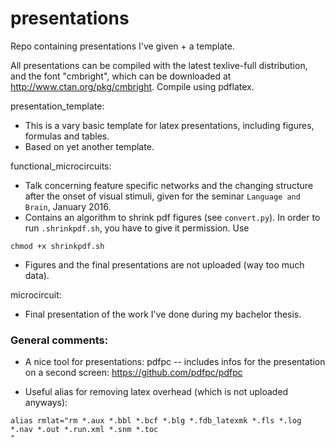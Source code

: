 # presentations
Repo containing presentations I've given + a template.

All presentations can be compiled with the latest texlive-full 
distribution, and the font "cmbright", which can be downloaded
at http://www.ctan.org/pkg/cmbright. Compile using pdflatex.

presentation_template:
 * This is a vary basic template for latex presentations, including figures, formulas and tables. 
 * Based on yet another template. 

functional_microcircuits:
 * Talk concerning feature specific networks and the changing 
 structure after the onset of visual stimuli, given for
 the seminar `Language and Brain`, January 2016.
 * Contains an algorithm to shrink pdf figures (see `convert.py`).
In order to run `.shrinkpdf.sh`, you have to give it permission. Use
<pre><code>chmod +x shrinkpdf.sh</code></pre>
 * Figures and the final presentations are not
uploaded (way too much data). 

microcircuit:
 * Final presentation of the work I've done during my bachelor thesis.


### General comments:
 * A nice tool for presentations:
pdfpc -- includes infos for the presentation on a second screen:
https://github.com/pdfpc/pdfpc

 * Useful alias for removing latex overhead (which is not 
uploaded anyways): 
<pre><code>alias rmlat="rm *.aux *.bbl *.bcf *.blg *.fdb_latexmk *.fls *.log *.nav *.out *.run.xml *.snm *.toc
"</code></pre>
